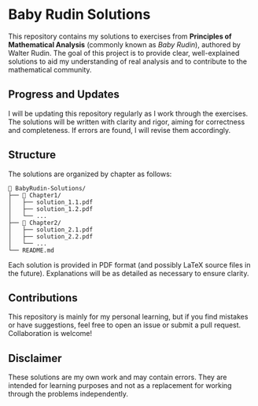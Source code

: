 # Baby Rudin Solutions

This repository contains my solutions to exercises from **Principles of Mathematical Analysis** (commonly known as *Baby Rudin*), authored by Walter Rudin. The goal of this project is to provide clear, well-explained solutions to aid my understanding of real analysis and to contribute to the mathematical community.

## Progress and Updates
I will be updating this repository regularly as I work through the exercises. The solutions will be written with clarity and rigor, aiming for correctness and completeness. If errors are found, I will revise them accordingly.

## Structure
The solutions are organized by chapter as follows:

```
📂 BabyRudin-Solutions/
├── 📂 Chapter1/
│   ├── solution_1.1.pdf
│   ├── solution_1.2.pdf
│   └── ...
├── 📂 Chapter2/
│   ├── solution_2.1.pdf
│   ├── solution_2.2.pdf
│   └── ...
└── README.md
```

Each solution is provided in PDF format (and possibly LaTeX source files in the future). Explanations will be as detailed as necessary to ensure clarity.

## Contributions
This repository is mainly for my personal learning, but if you find mistakes or have suggestions, feel free to open an issue or submit a pull request. Collaboration is welcome!

## Disclaimer
These solutions are my own work and may contain errors. They are intended for learning purposes and not as a replacement for working through the problems independently.
